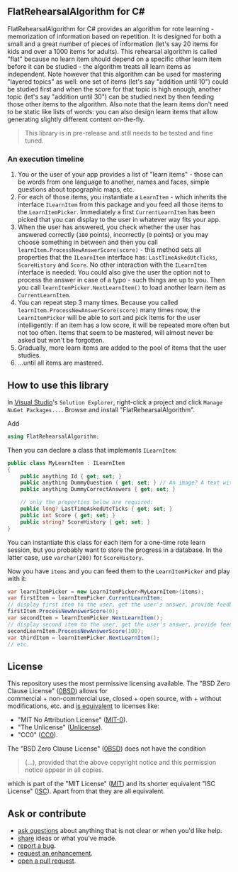 ## FlatRehearsalAlgorithm for C#

FlatRehearsalAlgorithm for C# provides an algorithm for rote learning - memorization of information based on repetition. It is designed for both a small and a great number of pieces of information (let's say 20 items for kids and over a 1000 items for adults). This rehearsal algorithm is called "flat" because no learn item should depend on a specific other learn item before it can be studied - the algorithm treats all learn items as independent. Note however that this algorithm can be used for mastering "layered topics" as well: one set of items (let's say "addition until 10") could be studied first and when the score for that topic is high enough, another topic (let's say "addition until 30") can be studied next by then feeding those other items to the algorithm. Also note that the learn items don't need to be static like lists of words: you can also design learn items that allow generating slightly different content on-the-fly.

> This library is in pre-release and still needs to be tested and fine tuned.

### An execution timeline

1. You or the user of your app provides a list of "learn items" - those can be words from one language to another, names and faces, simple questions about topographic maps, etc.
2. For each of those items, you instantiate a `LearnItem` - which inherits the interface `ILearnItem` from this package and you feed all those items to the `LearnItemPicker`. Immediately a first `CurrentLearnItem` has been picked that you can display to the user in whatever way fits your app.
3. When the user has answered, you check whether the user has answered correctly (`100` points), incorrectly (`0` points) or you may choose something in between and then you call `learnItem.ProcessNewAnswerScore(score)` - this method sets all properties that the `ILearnItem` interface has: `LastTimeAskedUtcTicks`, `ScoreHistory` and `Score`. No other interaction with the `ILearnItem` interface is needed. You could also give the user the option not to process the answer in case of a typo - such things are up to you. Then you call `learnItemPicker.NextLearnItem()` to load another learn item as `CurrentLearnItem`.
4. You can repeat step 3 many times. Because you called `learnItem.ProcessNewAnswerScore(score)` many times now, the `LearnItemPicker` will be able to sort and pick items for the user intelligently: if an item has a low score, it will be repeated more often but not too often. Items that seem to be mastered, will almost never be asked but won't be forgotten.
5. Gradually, more learn items are added to the pool of items that the user studies.
6. ...until all items are mastered.


## How to use this library

In [Visual Studio](https://visualstudio.microsoft.com/downloads/)'s `Solution Explorer`, right-click a project and click `Manage NuGet Packages...`. Browse and install "FlatRehearsalAlgorithm".

Add
```csharp
using FlatRehearsalAlgorithm;
```

Then you can declare a class that implements `ILearnItem`:
```csharp
public class MyLearnItem : ILearnItem
{
    public anything Id { get; set; }
    public anything DummyQuestion { get; set; } // An image? A text with variable parts?
    public anything DummyCorrectAnswers { get; set; }

    // only the properties below are required:
	public long? LastTimeAskedUtcTicks { get; set; }
    public int Score { get; set; }
    public string? ScoreHistory { get; set; }
}
```
You can instantiate this class for each item for a one-time rote learn session, but you probably want to store the progress in a database. In the latter case, use `varchar(200)` for `ScoreHistory`.

Now you have `items` and you can feed them to the `LearnItemPicker` and play with it:
```csharp
var learnItemPicker = new LearnItemPicker<MyLearnItem>(items);
var firstItem = learnItemPicker.CurrentLearnItem;
// display first item to the user, get the user's answer, provide feedback, etc.
firstItem.ProcessNewAnswerScore(0);
var secondItem = learnItemPicker.NextLearnItem();
// display second item to the user, get the user's answer, provide feedback, etc.
secondLearnItem.ProcessNewAnswerScore(100);
var thirdItem = learnItemPicker.NextLearnItem();
// etc.
```

## License

This repository uses the most permissive licensing available. The "BSD Zero Clause License" ([0BSD](https://choosealicense.com/licenses/0bsd/)) allows for<br/>
commercial + non-commercial use, closed + open source, with + without modifications, etc. and [is equivalent](https://github.com/github/choosealicense.com/issues/805) to licenses like:

- "MIT No Attribution License" ([MIT-0](https://choosealicense.com/licenses/mit-0//)).
- "The Unlicense" ([Unlicense](https://choosealicense.com/licenses/unlicense/)).
- "CC0" ([CC0](https://choosealicense.com/licenses/cc0/)).

The "BSD Zero Clause License" ([0BSD](https://choosealicense.com/licenses/0bsd/)) does not have the condition

> (...), provided that the above copyright notice and this permission notice appear in all copies.

which is part of the "MIT License" ([MIT](https://choosealicense.com/licenses/mit/)) and its shorter equivalent "ISC License" ([ISC](https://choosealicense.com/licenses/isc/)). Apart from that they are all equivalent.


## Ask or contribute

- [ask questions](https://github.com/RehearsalAlgorithms/FlatRehearsalAlgorithm.CSharp/discussions) about anything that is not clear or when you'd like help.
- [share](https://github.com/RehearsalAlgorithms/FlatRehearsalAlgorithm.CSharp/discussions) ideas or what you've made.
- [report a bug](https://github.com/RehearsalAlgorithms/FlatRehearsalAlgorithm.CSharp/issues).
- [request an enhancement](https://github.com/RehearsalAlgorithms/FlatRehearsalAlgorithm.CSharp/issues).
- [open a pull request](https://github.com/RehearsalAlgorithms/FlatRehearsalAlgorithm.CSharp/pulls). 
